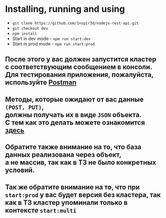 # Installing, running and using

- `git clone https://github.com/1nspir3d/nodejs-rest-api.git`
- `git checkout dev`
- `npm install`
- Start in dev mode - `npm run start:dev`
- Start in prod mode - `npm run start:prod`

## После этого у вас должен запустится кластер <br/>с соответствующим сообщением в консоли. <br/>Для тестирования приложения, пожалуйста, используйте [Postman](https://link-url-here.org)

## Методы, которые ожидают от вас данные `(POST, PUT)`, <br/>должны получать их в виде `JSON` объекта. <br/>С тем как это делать можете ознакомится [здесь](https://www.youtube.com/watch?v=qyYAOty_bDs)

## Обратите также внимание на то, что база данных реализована через объект,<br/>а не массив, так как в ТЗ не было конкретных условий.

## Так же обратите внимание на то, что при `start:prod` у вас будет версия без кластера, так как в ТЗ кластер упоминали только в контексте `start:multi`
